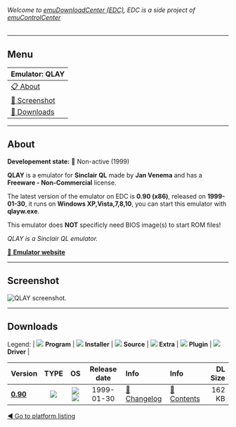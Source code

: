 ###### Welcome to [emuDownloadCenter (EDC)](https://github.com/PhoenixInteractiveNL/emuDownloadCenter/wiki/), EDC is a side project of [emuControlCenter](https://github.com/PhoenixInteractiveNL/emuControlCenter/wiki/)
***
## Menu
| **Emulator: QLAY** |
|:---------|
| [:clipboard: About](#about) |
| [:sunrise: Screenshot](#screenshot) |
| [:floppy_disk: Downloads](#downloads) |
***
## About
**Developement state:** :red_circle: Non-active (1999)

**QLAY** is a emulator for **Sinclair QL** made by **Jan Venema** and has a **Freeware - Non-Commercial** license.

The latest version of the emulator on EDC is **0.90 (x86)**, released on **1999-01-30**, it runs on **Windows XP,Vista,7,8,10**, you can start this emulator with **qlayw.exe**.

This emulator does **NOT** specificly need BIOS image(s) to start ROM files!

_QLAY is a Sinclair QL emulator._

[:link: **Emulator website**](http://www.inter.nl.net/hcc/A.Jaw.Venema)
***
## Screenshot
![](https://raw.githubusercontent.com/PhoenixInteractiveNL/emuDownloadCenter/master/hooks/qlayw/emulator_screen_01.jpg "QLAY screenshot.")
***
## Downloads
Legend:
| ![](https://raw.githubusercontent.com/wiki/PhoenixInteractiveNL/emuDownloadCenter/images_misc/icon_program_24.png) **Program** | 
![](https://raw.githubusercontent.com/wiki/PhoenixInteractiveNL/emuDownloadCenter/images_misc/icon_installer_24.png) **Installer** | 
![](https://raw.githubusercontent.com/wiki/PhoenixInteractiveNL/emuDownloadCenter/images_misc/icon_source_code_24.png) **Source** | 
![](https://raw.githubusercontent.com/wiki/PhoenixInteractiveNL/emuDownloadCenter/images_misc/icon_extra_24.png) **Extra** | 
![](https://raw.githubusercontent.com/wiki/PhoenixInteractiveNL/emuDownloadCenter/images_misc/icon_plugin_24.png) **Plugin** | 
![](https://raw.githubusercontent.com/wiki/PhoenixInteractiveNL/emuDownloadCenter/images_misc/icon_driver_24.png) **Driver** | 


| Version  | TYPE | OS | Release date  | Info       | Info       | DL Size    |
|:---------|:----:|:--:|:-------------:|:-----------|:-----------|-----------:|
| [**0.90**](https://github.com/PhoenixInteractiveNL/edc-repo0005/raw/master/qlayw/0.90.7z) | ![](https://raw.githubusercontent.com/wiki/PhoenixInteractiveNL/emuDownloadCenter/images_misc/icon_program_24.png) | ![](https://raw.githubusercontent.com/wiki/PhoenixInteractiveNL/emuDownloadCenter/images_misc/logo_windows_24.png)![](https://raw.githubusercontent.com/wiki/PhoenixInteractiveNL/emuDownloadCenter/images_misc/icon_32-bit_24.png) | 1999-01-30 | [:page_facing_up: Changelog](https://github.com/PhoenixInteractiveNL/edc-repo0005/blob/master/qlayw/0.90_changelog.txt) | [:mag_right: Contents](https://github.com/PhoenixInteractiveNL/edc-repo0005/blob/master/qlayw/0.90_contents.txt) | 162 KB |

[:arrow_backward: Go to platform listing](https://github.com/PhoenixInteractiveNL/emuDownloadCenter/wiki/EDC-Platform-List)

